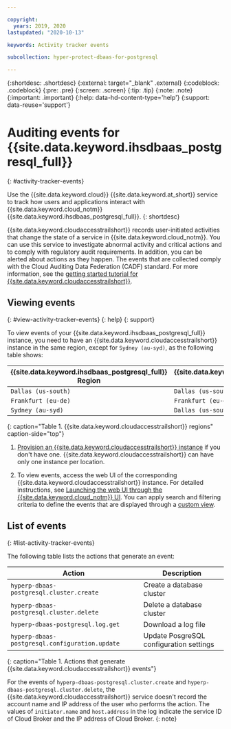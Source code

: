```yaml
---

copyright:
  years: 2019, 2020
lastupdated: "2020-10-13"

keywords: Activity tracker events

subcollection: hyper-protect-dbaas-for-postgresql

---
```


{:shortdesc: .shortdesc}
{:external: target="_blank" .external}
{:codeblock: .codeblock}
{:pre: .pre}
{:screen: .screen}
{:tip: .tip}
{:note: .note}
{:important: .important}
{:help: data-hd-content-type='help'}
{:support: data-reuse='support'}

# Auditing events for {{site.data.keyword.ihsdbaas_postgresql_full}}
{: #activity-tracker-events}

Use the {{site.data.keyword.cloud}} {{site.data.keyword.at_short}} service to track how users and applications interact with {{site.data.keyword.cloud_notm}} {{site.data.keyword.ihsdbaas_postgresql_full}}.
{: shortdesc}

{{site.data.keyword.cloudaccesstrailshort}} records user-initiated activities that change the state of a service in {{site.data.keyword.cloud_notm}}. You can use this service to investigate abnormal activity and critical actions and to comply with regulatory audit requirements. In addition, you can be alerted about actions as they happen. The events that are collected comply with the Cloud Auditing Data Federation (CADF) standard. For more information, see the [getting started tutorial for {{site.data.keyword.cloudaccesstrailshort}}](/docs/Activity-Tracker-with-LogDNA?topic=Activity-Tracker-with-LogDNA-getting-started).

## Viewing events
{: #view-activity-tracker-events}
{: help}
{: support}

To view events of your {{site.data.keyword.ihsdbaas_postgresql_full}} instance, you need to have an {{site.data.keyword.cloudaccesstrailshort}} instance in the same region, except for `Sydney (au-syd)`, as the following table shows:

{{site.data.keyword.ihsdbaas_postgresql_full}} Region | {{site.data.keyword.cloudaccesstrailshort}} Region
----------|-----------
`Dallas (us-south)` | `Dallas (us-south)`
`Frankfurt (eu-de)` | `Frankfurt (eu-de)`
`Sydney (au-syd)` | `Dallas (us-south)`
{: caption="Table 1. {{site.data.keyword.cloudaccesstrailshort}} regions" caption-side="top"}

1. [Provision an {{site.data.keyword.cloudaccesstrailshort}} instance](/docs/Activity-Tracker-with-LogDNA?topic=Activity-Tracker-with-LogDNA-provision) if you don't have one. {{site.data.keyword.cloudaccesstrailshort}} can have only one instance per location.

2. To view events, access the web UI of the corresponding {{site.data.keyword.cloudaccesstrailshort}} instance. For detailed instructions, see [Launching the web UI through the {{site.data.keyword.cloud_notm}} UI](/docs/Activity-Tracker-with-LogDNA?topic=Activity-Tracker-with-LogDNA-launch#launch_cloud_ui). You can apply search and filtering criteria to define the events that are displayed through a [custom view](/docs/Activity-Tracker-with-LogDNA?topic=Activity-Tracker-with-LogDNA-views).

## List of events
{: #list-activity-tracker-events}

The following table lists the actions that generate an event:

| Action                 | Description                               |
| ---------------------- | ----------------------------------------- |
| `hyperp-dbaas-postgresql.cluster.create` | Create a database cluster |
| `hyperp-dbaas-postgresql.cluster.delete` | Delete a database cluster 
| `hyperp-dbaas-postgresql.log.get`       | Download a log file |
| `hyperp-dbaas-postgresql.configuration.update` | Update PosgreSQL configuration settings |
{: caption="Table 1. Actions that generate {{site.data.keyword.cloudaccesstrailshort}} events"}

For the events of `hyperp-dbaas-postgresql.cluster.create` and `hyperp-dbaas-postgresql.cluster.delete`, the {{site.data.keyword.cloudaccesstrailshort}} service doesn't record the account name and IP address of the user who performs the action. The values of `initiator.name` and `host.address` in the log indicate the service ID of Cloud Broker and the IP address of Cloud Broker.
{: note}
